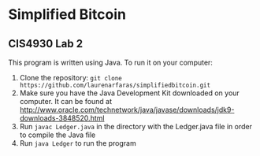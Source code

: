 # Simplified Bitcoin
## CIS4930 Lab 2

This program is written using Java. To run it on your computer:
1. Clone the repository: `git clone https://github.com/laurenarfaras/simplifiedbitcoin.git`
2. Make sure you have the Java Development Kit downloaded on your computer. It can be found at http://www.oracle.com/technetwork/java/javase/downloads/jdk9-downloads-3848520.html
3. Run `javac Ledger.java` in the directory with the Ledger.java file in order to compile the Java file
4. Run `java Ledger` to run the program
